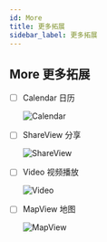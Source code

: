 ```yaml
---
id: More
title: 更多拓展
sidebar_label: 更多拓展
---
```


## More 更多拓展
- [ ] Calendar 日历

    ![Calendar](https://github.com/wix-private/wix-react-native-calendar/raw/master/demo/calendar.gif?raw=true)

- [ ] ShareView 分享

    ![ShareView](http://ued.qunar.com/qrn/images/component-ShareView.gif)

- [ ] Video 视频播放

    ![Video](http://ued.qunar.com/qrn/images/component-QVideo-2.png)

- [ ] MapView 地图

    ![MapView](http://i.giphy.com/3o6UBpncYQASu2WTW8.gif)